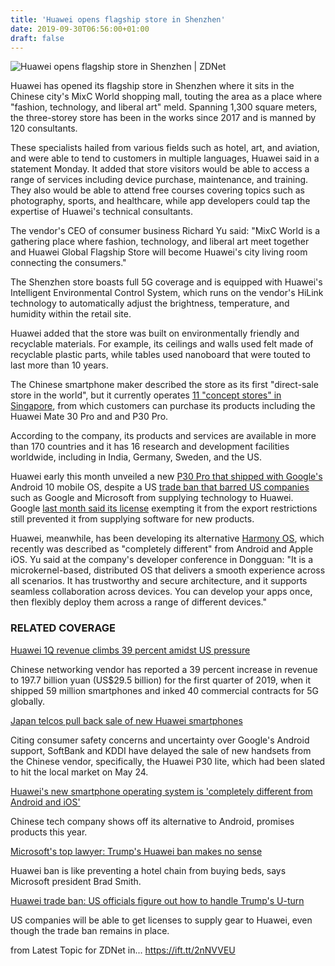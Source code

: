 ```yaml
---
title: 'Huawei opens flagship store in Shenzhen'
date: 2019-09-30T06:56:00+01:00
draft: false
---
```


![](https://zdnet2.cbsistatic.com/hub/i/r/2019/09/30/5ae73679-b9fb-472f-b7f5-d898a0832269/thumbnail/770x578/3517402bfb143be6e00296144a6d8390/huawei-store.png "Huawei opens flagship store in Shenzhen | ZDNet")  

Huawei has opened its flagship store in Shenzhen where it sits in the Chinese city's MixC World shopping mall, touting the area as a place where "fashion, technology, and liberal art" meld. Spanning 1,300 square meters, the three-storey store has been in the works since 2017 and is manned by 120 consultants. 

These specialists hailed from various fields such as hotel, art, and aviation, and were able to tend to customers in multiple languages, Huawei said in a statement Monday. It added that store visitors would be able to access a range of services including device purchase, maintenance, and training. They also would be able to attend free courses covering topics such as photography, sports, and healthcare, while app developers could tap the expertise of Huawei's technical consultants.

The vendor's CEO of consumer business Richard Yu said: "MixC World is a gathering place where fashion, technology, and liberal art meet together and Huawei Global Flagship Store will become Huawei's city living room connecting the consumers." 

The Shenzhen store boasts full 5G coverage and is equipped with Huawei's Intelligent Environmental Control System, which runs on the vendor's HiLink technology to automatically adjust the brightness, temperature, and humidity within the retail site. 

Huawei added that the store was built on environmentally friendly and recyclable materials. For example, its ceilings and walls used felt made of recyclable plastic parts, while tables used nanoboard that were touted to last more than 10 years. 

The Chinese smartphone maker described the store as its first "direct-sale store in the world", but it currently operates [11 "concept stores" in Singapore](https://consumer.huawei.com/sg/store-list/), from which customers can purchase its products including the Huawei Mate 30 Pro and and P30 Pro.

According to the company, its products and services are available in more than 170 countries and it has 16 research and development facilities worldwide, including in India, Germany, Sweden, and the US. 

Huawei early this month unveiled a new [P30 Pro that shipped with Google's](https://www.zdnet.com/article/huaweis-new-p30-pro-ships-with-android-10-despite-us-trade-ban/) Android 10 mobile OS, despite a US [trade ban that barred US companies](https://www.zdnet.com/article/google-suspends-android-support-for-huawei-what-it-means-for-your-smartphone-tablet/) such as Google and Microsoft from supplying technology to Huawei. Google [last month said its license](https://www.zdnet.com/article/google-to-huawei-your-new-5g-mate-30-pro-will-launch-without-google-apps/) exempting it from the export restrictions still prevented it from supplying software for new products. 

Huawei, meanwhile, has been developing its alternative [Harmony OS](https://www.zdnet.com/article/huaweis-new-smartphone-operating-system-is-completely-different-from-android-and-ios/), which recently was described as "completely different" from Android and Apple iOS. Yu said at the company's developer conference in Dongguan: "It is a microkernel-based, distributed OS that delivers a smooth experience across all scenarios. It has trustworthy and secure architecture, and it supports seamless collaboration across devices. You can develop your apps once, then flexibly deploy them across a range of different devices."

### RELATED COVERAGE

[Huawei 1Q revenue climbs 39 percent amidst US pressure](https://www.zdnet.com/article/huawei-1q-revenue-climbs-39-percent-amidst-us-pressure/)

Chinese networking vendor has reported a 39 percent increase in revenue to 197.7 billion yuan (US$29.5 billion) for the first quarter of 2019, when it shipped 59 million smartphones and inked 40 commercial contracts for 5G globally.

[Japan telcos pull back sale of new Huawei smartphones](https://www.zdnet.com/article/japan-telcos-pull-back-sale-of-new-huawei-smartphones/)

Citing consumer safety concerns and uncertainty over Google's Android support, SoftBank and KDDI have delayed the sale of new handsets from the Chinese vendor, specifically, the Huawei P30 lite, which had been slated to hit the local market on May 24.

[Huawei's new smartphone operating system is 'completely different from Android and iOS'](https://www.zdnet.com/article/huaweis-new-smartphone-operating-system-is-completely-different-from-android-and-ios/)

Chinese tech company shows off its alternative to Android, promises products this year.

[Microsoft's top lawyer: Trump's Huawei ban makes no sense](https://www.zdnet.com/article/microsofts-top-lawyer-trumps-huawei-ban-makes-no-sense/)

Huawei ban is like preventing a hotel chain from buying beds, says Microsoft president Brad Smith.

[Huawei trade ban: US officials figure out how to handle Trump's U-turn](https://www.zdnet.com/article/huawei-trade-ban-us-officials-figure-out-how-to-handle-trumps-u-turn/)

US companies will be able to get licenses to supply gear to Huawei, even though the trade ban remains in place.

  
  
from Latest Topic for ZDNet in... https://ift.tt/2nNVVEU